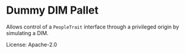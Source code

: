 # Dummy DIM Pallet

Allows control of a `PeopleTrait` interface through a privileged origin by simulating a DIM.

License: Apache-2.0
